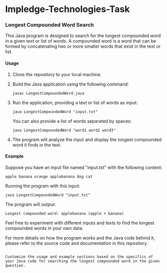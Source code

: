 # Impledge-Technologies-Task


### Longest Compounded Word Search

This Java program is designed to search for the longest compounded word in a given text or list of words. A compounded word is a word that can be formed by concatenating two or more smaller words that exist in the text or list.

#### Usage

1. Clone the repository to your local machine.

2. Build the Java application using the following command:

   ```shell
   javac LongestCompoundedWord.java
   ```

3. Run the application, providing a text or list of words as input:

   ```shell
   java LongestCompoundedWord "input.txt"
   ```

   You can also provide a list of words separated by spaces:

   ```shell
   java LongestCompoundedWord "word1 word2 word3"
   ```

4. The program will analyze the input and display the longest compounded word it finds in the text.

#### Example

Suppose you have an input file named "input.txt" with the following content:

```
apple banana orange applebanana dog cat
```

Running the program with this input:

```shell
java LongestCompoundedWord "input.txt"
```

The program will output:

```
Longest compounded word: applebanana (apple + banana)
```

Feel free to experiment with different inputs and texts to find the longest compounded words in your own data.

For more details on how the program works and the Java code behind it, please refer to the source code and documentation in this repository.

``` 

Customize the usage and example sections based on the specifics of your Java code for searching the longest compounded word in the given question.
